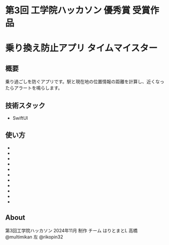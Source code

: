 # 第3回 工学院ハッカソン 優秀賞 受賞作品
# 乗り換え防止アプリ タイムマイスター

## 概要
乗り過ごしを防ぐアプリです。駅と現在地の位置情報の距離を計算し、近くなったらアラートを鳴らします。

## 技術スタック
- SwiftUI

## 使い方
-
-
-
-
-
-
-
-
-
-
-
## About
第3回工学院ハッカソン 2024年11月 制作
チーム はりとまとL
高橋 @multimikan
左 @rikopin32
